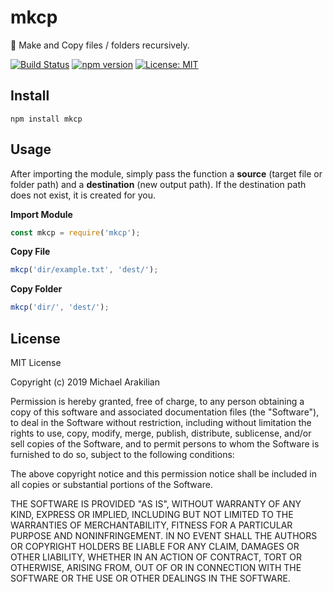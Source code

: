 # mkcp

:open_file_folder: Make and Copy files / folders recursively.

[![Build Status](https://travis-ci.com/arakilian0/mkcp.svg?branch=master)](https://travis-ci.com/arakilian0/mkcp) [![npm version](https://img.shields.io/npm/v/mkcp.svg?style=flat)](https://www.npmjs.com/package/mkcp) [![License: MIT](https://img.shields.io/badge/License-MIT-yellow.svg)](https://github.com/arakilian0/mkcp/blob/master/LICENSE.md)

## Install
```
npm install mkcp
```

## Usage
After importing the module, simply pass the function a **source** (target file or folder path) and a **destination** (new output path). If the destination path does not exist, it is created for you.

**Import Module**
```js
const mkcp = require('mkcp');
```

**Copy File**
```js
mkcp('dir/example.txt', 'dest/');
```

**Copy Folder**
```js
mkcp('dir/', 'dest/');
```

## License
MIT License

Copyright (c) 2019 Michael Arakilian

Permission is hereby granted, free of charge, to any person obtaining a copy
of this software and associated documentation files (the "Software"), to deal
in the Software without restriction, including without limitation the rights
to use, copy, modify, merge, publish, distribute, sublicense, and/or sell
copies of the Software, and to permit persons to whom the Software is
furnished to do so, subject to the following conditions:

The above copyright notice and this permission notice shall be included in all
copies or substantial portions of the Software.

THE SOFTWARE IS PROVIDED "AS IS", WITHOUT WARRANTY OF ANY KIND, EXPRESS OR
IMPLIED, INCLUDING BUT NOT LIMITED TO THE WARRANTIES OF MERCHANTABILITY,
FITNESS FOR A PARTICULAR PURPOSE AND NONINFRINGEMENT. IN NO EVENT SHALL THE
AUTHORS OR COPYRIGHT HOLDERS BE LIABLE FOR ANY CLAIM, DAMAGES OR OTHER
LIABILITY, WHETHER IN AN ACTION OF CONTRACT, TORT OR OTHERWISE, ARISING FROM,
OUT OF OR IN CONNECTION WITH THE SOFTWARE OR THE USE OR OTHER DEALINGS IN THE
SOFTWARE.
